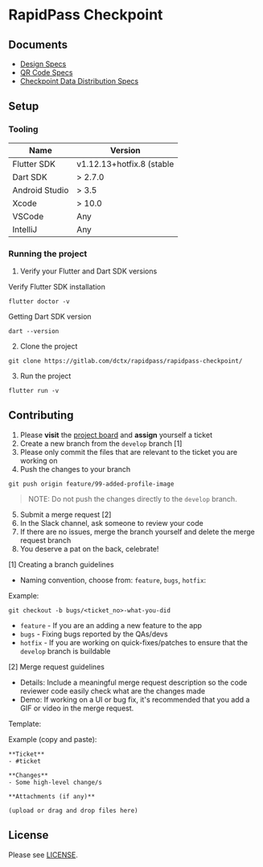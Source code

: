 # RapidPass Checkpoint

## Documents
- [Design Specs](https://www.figma.com/file/jWgRtRX2FgOcfif5PBGxeI/RapidPass?node-id=1982%3A1419)
- [QR Code Specs](https://docs.google.com/document/d/13J-9MStDRL7thMm9eBgcSFU3X4b0_oeb3aikbhUZZAs/edit#heading=h.pflt6wulbxot)
- [Checkpoint Data Distribution Specs](https://docs.google.com/document/d/1V8lofHmv8ZhLZpcqJYu1TZoswn649KlcPhTXucFOa_k/edit#heading=h.5t6fdn38c9kh)

## Setup

### Tooling

|Name|Version|
|---|---|
|Flutter SDK|v1.12.13+hotfix.8 (stable|
|Dart SDK|> 2.7.0|
|Android Studio| > 3.5|
|Xcode| > 10.0|
|VSCode|Any|
|IntelliJ|Any|
 
### Running the project

1. Verify your Flutter and Dart SDK versions

Verify Flutter SDK installation

```
flutter doctor -v
```

Getting Dart SDK version

```
dart --version
```

2. Clone the project

```
git clone https://gitlab.com/dctx/rapidpass/rapidpass-checkpoint/
```

3. Run the project

```
flutter run -v
```


### 


## Contributing

1. Please **visit** the [project board](https://gitlab.com/dctx/rapidpass/rapidpass-checkpoint/-/boards/1621773) and **assign** yourself a ticket
2. Create a new branch from the `develop` branch [1]
3. Please only commit the files that are relevant to the ticket you are working on
4. Push the changes to your branch

```
git push origin feature/99-added-profile-image
```

> NOTE: Do not push the changes directly to the `develop` branch.

5. Submit a merge request [2]
6. In the Slack channel, ask someone to review your code
7. If there are no issues, merge the branch yourself and delete the merge request branch
8. You deserve a pat on the back, celebrate!

[1] Creating a branch guidelines
- Naming convention, choose from: `feature`, `bugs`, `hotfix`:

Example:
```
git checkout -b bugs/<ticket_no>-what-you-did
```
- `feature` - If you are an adding a new feature to the app
- `bugs` - Fixing bugs reported by the QAs/devs
- `hotfix` - If you are working on quick-fixes/patches to ensure that the `develop` branch is buildable

[2] Merge request guidelines

- Details: Include a meaningful merge request description so the code reviewer code easily check what are the changes made
- Demo: If working on a UI or bug fix, it's recommended that you add a GIF or video in the merge request.

Template:

Example (copy and paste):

```
**Ticket**
- #ticket

**Changes**
- Some high-level change/s

**Attachments (if any)**

(upload or drag and drop files here)
```

## License

Please see [LICENSE](https://gitlab.com/dctx/rapidpass/rapidpass-checkpoint/LICENSE.md).